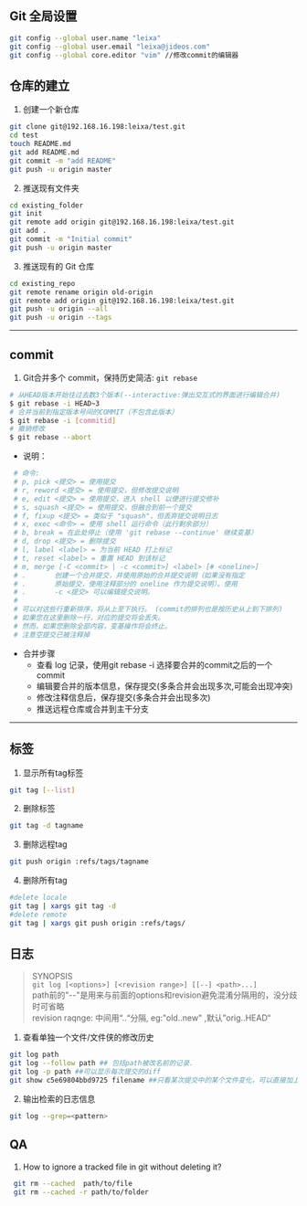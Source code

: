 
## Git 全局设置
```sh
git config --global user.name "leixa"
git config --global user.email "leixa@jideos.com"
git config --global core.editor "vim" //修改commit的编辑器
```
## 仓库的建立

1. 创建一个新仓库
```bash
git clone git@192.168.16.198:leixa/test.git
cd test
touch README.md
git add README.md
git commit -m "add README"
git push -u origin master
```
2. 推送现有文件夹
```bash
cd existing_folder
git init
git remote add origin git@192.168.16.198:leixa/test.git
git add .
git commit -m "Initial commit"
git push -u origin master
```
3. 推送现有的 Git 仓库
```bash
cd existing_repo
git remote rename origin old-origin
git remote add origin git@192.168.16.198:leixa/test.git
git push -u origin --all
git push -u origin --tags
```

---

## commit 
1. Git合并多个 commit，保持历史简洁: `git rebase` 
```sh
# 从HEAD版本开始往过去数3个版本(--interactive:弹出交互式的界面进行编辑合并)
$ git rebase -i HEAD~3
# 合并当前到指定版本号间的COMMIT（不包含此版本）
$ git rebase -i [commitid]
# 撤销修改
$ git rebase --abort
```
- 说明：
```sh
 # 命令:
 # p, pick <提交> = 使用提交
 # r, reword <提交> = 使用提交，但修改提交说明
 # e, edit <提交> = 使用提交，进入 shell 以便进行提交修补
 # s, squash <提交> = 使用提交，但融合到前一个提交
 # f, fixup <提交> = 类似于 "squash"，但丢弃提交说明日志
 # x, exec <命令> = 使用 shell 运行命令（此行剩余部分）
 # b, break = 在此处停止（使用 'git rebase --continue' 继续变基）
 # d, drop <提交> = 删除提交
 # l, label <label> = 为当前 HEAD 打上标记
 # t, reset <label> = 重置 HEAD 到该标记
 # m, merge [-C <commit> | -c <commit>] <label> [# <oneline>]
 # .       创建一个合并提交，并使用原始的合并提交说明（如果没有指定
 # .       原始提交，使用注释部分的 oneline 作为提交说明）。使用
 # .       -c <提交> 可以编辑提交说明。
 #
 # 可以对这些行重新排序，将从上至下执行。 (commit的排列也是按历史从上到下排列)
 # 如果您在这里删除一行，对应的提交将会丢失。
 # 然而，如果您删除全部内容，变基操作将会终止。
 # 注意空提交已被注释掉  
```
- 合并步骤
  - 查看 log 记录，使用git rebase -i 选择要合并的commit之后的一个commit
  - 编辑要合并的版本信息，保存提交(多条合并会出现多次,可能会出现冲突)
  - 修改注释信息后，保存提交(多条合并会出现多次)
  - 推送远程仓库或合并到主干分支

---
## 标签
1. 显示所有tag标签
```sh
git tag [--list]
```
2. 删除标签
```sh
git tag -d tagname
```
3. 删除远程tag
```sh
git push origin :refs/tags/tagname
```
4. 删除所有tag
```sh
#delete locale
git tag | xargs git tag -d 
#delete remote
git tag | xargs git push origin :refs/tags/  
```

## 日志
> SYNOPSIS  
>   `git log [<options>] [<revision range>] [[--] <path>...]`  
> path前的"--"是用来与前面的options和revision避免混淆分隔用的，没分歧时可省略  
> revision raqnge: 中间用“..“分隔, eg:"old..new" ,默认”orig..HEAD“

1. 查看单独一个文件/文件侠的修改历史  
  ```sh
  git log path
  git log --follow path ## 包括path被改名前的记录.
  git log -p path ##可以显示每次提交的diff
  git show c5e69804bbd9725 filename ##只看某次提交中的某个文件变化，可以直接加上fileName
  ```
2. 输出检索的日志信息
  ```sh
  git log --grep=<pattern>
  ```

## QA 
1.  How to ignore a tracked file in git without deleting it?
```sh
 git rm --cached  path/to/file 
 git rm --cached -r path/to/folder
```

